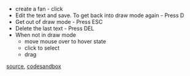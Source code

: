 - create a fan - click
- Edit the text and save. To get back into draw mode again - Press D
- Get out of draw mode - Press ESC
- Delete the last text - Press DEL
- When not in draw mode
	- move mouse over to hover state
	- click to select
	- drag

[source](https://github.com/rrag/react-stockcharts/blob/master/docs/lib/charts/CandleStickChartWithText.js), [codesandbox](https://codesandbox.io/s/github/rrag/react-stockcharts-examples2/tree/master/examples/CandleStickChartWithText)
